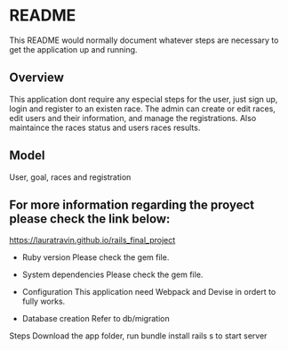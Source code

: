 # README

This README would normally document whatever steps are necessary to get the
application up and running.



## Overview
This application dont require any especial steps for the user, just sign up, login and register to an existen race.
The admin can create or edit races, edit users and their information, and manage the registrations.
Also maintaince the races status and users races results.

## Model
User, goal, races and registration

## For more information regarding the proyect please check the link below:
https://lauratravin.github.io/rails_final_project

* Ruby version
Please check the gem file.

* System dependencies
Please check the gem file.

* Configuration
This application need Webpack and Devise in ordert to fully works.

* Database creation
Refer to db/migration


Steps
Download the app folder, run
bundle install
rails s to start server 




